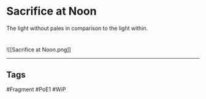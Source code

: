 # Sacrifice at Noon
The light without pales in comparison to the light within.

#
![[Sacrifice at Noon.png]]

---
## Tags
#Fragment
#PoE1 
#WiP 